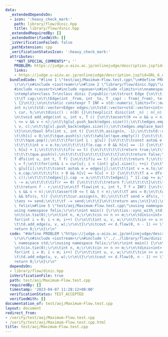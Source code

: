 ```yaml
---
data:
  _extendedDependsOn:
  - icon: ':heavy_check_mark:'
    path: library/flow/dinic.hpp
    title: library/flow/dinic.hpp
  _extendedRequiredBy: []
  _extendedVerifiedWith: []
  _isVerificationFailed: false
  _pathExtension: cpp
  _verificationStatusIcon: ':heavy_check_mark:'
  attributes:
    '*NOT_SPECIAL_COMMENTS*': ''
    PROBLEM: https://judge.u-aizu.ac.jp/onlinejudge/description.jsp?id=GRL_6_A
    links:
    - https://judge.u-aizu.ac.jp/onlinejudge/description.jsp?id=GRL_6_A
  bundledCode: "#line 1 \"test/aoj/Maximum-Flow.test.cpp\"\n#define PROBLEM \"https://judge.u-aizu.ac.jp/onlinejudge/description.jsp?id=GRL_6_A\"\
    \r\n\r\n#include <iostream>\r\n#line 2 \"library/flow/dinic.hpp\"\n#include <vector>\n\
    #include <cassert>\n#include <queue>\n#include <limits>\n\nnamespace felix {\n\
    \ntemplate<class T>\nclass dinic {\npublic:\n\tstruct Edge {\n\t\tint from, to;\n\
    \t\tT cap;\n\t\tEdge(int _from, int _to, T _cap) : from(_from), to(_to), cap(_cap)\
    \ {}\n\t};\n\n\tstatic constexpr T INF = std::numeric_limits<T>::max();\n\t\n\t\
    int n;\n\tstd::vector<Edge> edges;\n\tstd::vector<std::vector<int>> g;\n\tstd::vector<int>\
    \ cur, h;\n\n\tdinic() : n(0) {}\n\texplicit dinic(int _n) : n(_n), g(_n) {}\n\
    \n\tvoid add_edge(int u, int v, T c) {\n\t\tassert(0 <= u && u < n);\n\t\tassert(0\
    \ <= v && v < n);\n\t\tg[u].push_back(edges.size());\n\t\tedges.emplace_back(u,\
    \ v, c);\n\t\tg[v].push_back(edges.size());\n\t\tedges.emplace_back(v, u, 0);\n\
    \t}\n\n\tbool bfs(int s, int t) {\n\t\th.assign(n, -1);\n\t\tstd::queue<int> que;\n\
    \t\th[s] = 0;\n\t\tque.push(s);\n\t\twhile(!que.empty()) {\n\t\t\tint u = que.front();\n\
    \t\t\tque.pop();\n\t\t\tfor(int i : g[u]) {\n\t\t\t\tconst auto& e = edges[i];\n\
    \t\t\t\tint v = e.to;\n\t\t\t\tif(e.cap > 0 && h[v] == -1) {\n\t\t\t\t\th[v] =\
    \ h[u] + 1;\n\t\t\t\t\tif(v == t) {\n\t\t\t\t\t\treturn true;\n\t\t\t\t\t}\n\t\
    \t\t\t\tque.push(v);\n\t\t\t\t}\n\t\t\t}\n\t\t}\n\t\treturn false;\n\t}\n\n\t\
    T dfs(int u, int t, T f) {\n\t\tif(u == t) {\n\t\t\treturn f;\n\t\t}\n\t\tT r\
    \ = f;\n\t\tfor(int& i = cur[u]; i < (int) g[u].size(); ++i) {\n\t\t\tint j =\
    \ g[u][i];\n\t\t\tconst auto& e = edges[j];\n\t\t\tint v = e.to;\n\t\t\tT c =\
    \ e.cap;\n\t\t\tif(c > 0 && h[v] == h[u] + 1) {\n\t\t\t\tT a = dfs(v, t, std::min(r,\
    \ c));\n\t\t\t\tedges[j].cap -= a;\n\t\t\t\tedges[j ^ 1].cap += a;\n\t\t\t\tr\
    \ -= a;\n\t\t\t\tif(r == 0) {\n\t\t\t\t\treturn f;\n\t\t\t\t}\n\t\t\t}\n\t\t}\n\
    \t\treturn f - r;\n\t}\n\n\tT flow(int s, int t, T f = INF) {\n\t\tassert(0 <=\
    \ s && s < n);\n\t\tassert(0 <= t && t < n);\n\t\tT ans = 0;\n\t\twhile(f > 0\
    \ && bfs(s, t)) {\n\t\t\tcur.assign(n, 0);\n\t\t\tT send = dfs(s, t, f);\n\t\t\
    \tans += send;\n\t\t\tf -= send;\n\t\t}\n\t\treturn ans;\n\t}\n};\n\n} // namespace\
    \ felix\n#line 5 \"test/aoj/Maximum-Flow.test.cpp\"\nusing namespace std;\r\n\
    using namespace felix;\r\n\r\nint main() {\r\n\tios::sync_with_stdio(false);\r\
    \n\tcin.tie(0);\r\n\tint n, m;\r\n\tcin >> n >> m;\r\n\tdinic<int> d(n);\r\n\t\
    for(int i = 0; i < m; i++) {\r\n\t\tint u, v, w;\r\n\t\tcin >> u >> v >> w;\r\n\
    \t\td.add_edge(u, v, w);\r\n\t}\r\n\tcout << d.flow(0, n - 1) << \"\\n\";\r\n\t\
    return 0;\r\n}\r\n"
  code: "#define PROBLEM \"https://judge.u-aizu.ac.jp/onlinejudge/description.jsp?id=GRL_6_A\"\
    \r\n\r\n#include <iostream>\r\n#include \"../../library/flow/dinic.hpp\"\r\nusing\
    \ namespace std;\r\nusing namespace felix;\r\n\r\nint main() {\r\n\tios::sync_with_stdio(false);\r\
    \n\tcin.tie(0);\r\n\tint n, m;\r\n\tcin >> n >> m;\r\n\tdinic<int> d(n);\r\n\t\
    for(int i = 0; i < m; i++) {\r\n\t\tint u, v, w;\r\n\t\tcin >> u >> v >> w;\r\n\
    \t\td.add_edge(u, v, w);\r\n\t}\r\n\tcout << d.flow(0, n - 1) << \"\\n\";\r\n\t\
    return 0;\r\n}\r\n"
  dependsOn:
  - library/flow/dinic.hpp
  isVerificationFile: true
  path: test/aoj/Maximum-Flow.test.cpp
  requiredBy: []
  timestamp: '2023-04-07 11:28:12+08:00'
  verificationStatus: TEST_ACCEPTED
  verifiedWith: []
documentation_of: test/aoj/Maximum-Flow.test.cpp
layout: document
redirect_from:
- /verify/test/aoj/Maximum-Flow.test.cpp
- /verify/test/aoj/Maximum-Flow.test.cpp.html
title: test/aoj/Maximum-Flow.test.cpp
---
```

